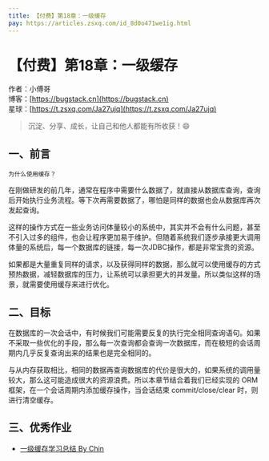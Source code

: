 ```yaml
---
title: 【付费】第18章：一级缓存
pay: https://articles.zsxq.com/id_8d0o471we1ig.html
---
```


# 【付费】第18章：一级缓存

作者：小傅哥
<br/>博客：[https://bugstack.cn](https://bugstack.cn)
<br/>星球：[https://t.zsxq.com/Ja27ujq](https://t.zsxq.com/Ja27ujq)

> 沉淀、分享、成长，让自己和他人都能有所收获！😄

## 一、前言

`为什么使用缓存？`

在刚做研发的前几年，通常在程序中需要什么数据了，就直接从数据库查询，查询后开始执行业务流程。等下次再需要数据了，哪怕是同样的数据也会从数据库再次发起查询。

这样的操作方式在一些业务访问体量较小的系统中，其实并不会有什么问题，甚至不引入过多的组件，也会让程序更加易于维护。但随着系统我们逐步承接更大调用体量的系统后，每一个数据库的链接，每一次JDBC操作，都是非常宝贵的资源。

如果都是大量重复同样的请求，以及获得同样的数据，那么就可以使用缓存的方式预热数据，减轻数据库的压力，让系统可以承担更大的并发量。所以类似这样的场景，就需要使用缓存来进行优化。

## 二、目标

在数据库的一次会话中，有时候我们可能需要反复的执行完全相同查询语句。如果不采取一些优化的手段，那么每一次查询都会查询一次数据库，而在极短的会话周期内几乎反复查询出来的结果也是完全相同的。

与从内存获取相比，相同的数据再查询数据库的代价是很大的，如果系统的调用量较大，那么这可能造成很大的资源浪费。所以本章节结合着我们已经实现的 ORM 框架，在一个会话周期内添加缓存操作，当会话结束 commit/close/clear 时，则进行清空缓存。

## 三、优秀作业

- [一级缓存学习总结 By Chin](https://t.zsxq.com/05UFmMNrZ)